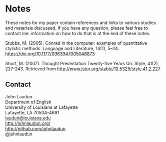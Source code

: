 # Notes

These notes for my paper contain references and links to various studies and materials discussed. If you have any question, please feel free to contact me: information on how to do that is at the end of these notes.


Stubbs, M. (2005). Conrad in the computer: examples of quantitative stylistic methods. Language and Literature, 14(1), 5–24. https://doi.org/10.1177/0963947005048873

Short, M. (2007). Thought Presentation Twenty-five Years On. Style, 41(2), 227-243. Retrieved from http://www.jstor.org/stable/10.5325/style.41.2.227


## Contact

John Laudun  
Department of English  
University of Louisiana at Lafayette  
Lafayette, LA 70504-4691  
laudun@louisiana.edu  
http://johnlaudun.org/  
http://github.com/johnlaudun  
@johnlaudun  
